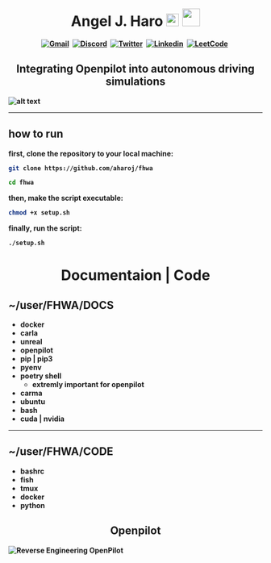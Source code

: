 <h1 align="center"><b> Angel J. Haro
<img src="https://docs.google.com/uc?export=download&id=1JqFc6WL-cTtJBQgW9tusQAZhQ3H9hGae" alt="" height="25" >
<img src="https://docs.google.com/uc?export=download&id=1HsBpakQVutfOmxBcPbGpKdo_oGEoKJZT" alt="" height="35" >
</h1>

<!-- START  -->
<div align="center">
<a href="https://aharoj.io"><img src="https://img.shields.io/badge/website-000000?style=for-the-badge&logo=Portfolio&logoColor=white" alt="Gmail" /></a>&nbsp;
<a href="https://discord.gg/HDDQ6pUMHt"><img src="https://img.shields.io/badge/Discord-7289DA?style=for-the-badge&logo=discord&logoColor=white" alt="Discord" /></a>&nbsp;
<a href="https://twitter.com/aharoJ"><img src="https://img.shields.io/badge/Twitter-1DA1F2?style=for-the-badge&logo=twitter&logoColor=white" alt="Twitter" /></a>&nbsp;
<a href="https://www.linkedin.com/in/aharoJ/"><img src="https://img.shields.io/badge/LinkedIn-0077B5?style=for-the-badge&logo=linkedin&logoColor=white" alt="Linkedin" /></a>&nbsp;
<a href="https://leetcode.com/aharoJ/"><img src="https://img.shields.io/badge/-LeetCode-FFA116?style=for-the-badge&logo=LeetCode&logoColor=black" alt="LeetCode" /></a>&nbsp;
<br/>
</div>  
<!-- END -->

<h2 align="center"> <b> Integrating Openpilot into autonomous driving simulations </b> </h2>

![alt text](z/openpilot.gif)

---

## how to run

first, clone the repository to your local machine:

```sh
git clone https://github.com/aharoj/fhwa
```

```sh
cd fhwa
```

then, make the script executable:

```sh
chmod +x setup.sh
```

finally, run the script:

```sh
./setup.sh
```

<h1 align="center"> <b> Documentaion | Code </b> </h1>

## ~/user/FHWA/DOCS

- docker
- carla
- unreal
- openpilot
- pip | pip3
- pyenv
- poetry shell
  - extremly important for openpilot
- carma
- ubuntu
- bash
- cuda | nvidia

---

## ~/user/FHWA/CODE

- bashrc
- fish
- tmux
- docker
- python

<h2 align="center"> <b> Openpilot </b> </h2>

![Reverse Engineering OpenPilot](<z/aharo 2023-07-31 at 2.34.10 AM.png>)
